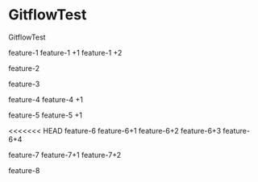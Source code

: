 # GitflowTest
GitflowTest

feature-1
feature-1 +1
feature-1 +2

feature-2

feature-3

feature-4
feature-4 +1

feature-5
feature-5 +1


<<<<<<< HEAD
feature-6
feature-6+1
feature-6+2
feature-6+3
feature-6+4




feature-7
feature-7+1
feature-7+2

feature-8

